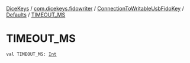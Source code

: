 [DiceKeys](../../../index.md) / [com.dicekeys.fidowriter](../../index.md) / [ConnectionToWritableUsbFidoKey](../index.md) / [Defaults](index.md) / [TIMEOUT_MS](./-t-i-m-e-o-u-t_-m-s.md)

# TIMEOUT_MS

`val TIMEOUT_MS: `[`Int`](https://kotlinlang.org/api/latest/jvm/stdlib/kotlin/-int/index.html)